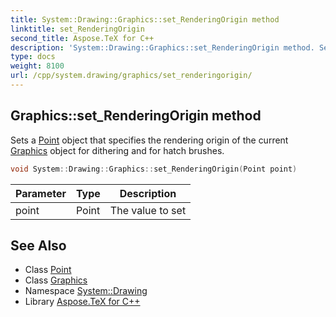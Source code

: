 ```yaml
---
title: System::Drawing::Graphics::set_RenderingOrigin method
linktitle: set_RenderingOrigin
second_title: Aspose.TeX for C++
description: 'System::Drawing::Graphics::set_RenderingOrigin method. Sets a Point object that specifies the rendering origin of the current Graphics object for dithering and for hatch brushes in C++.'
type: docs
weight: 8100
url: /cpp/system.drawing/graphics/set_renderingorigin/
---
```

## Graphics::set_RenderingOrigin method


Sets a [Point](../../point/) object that specifies the rendering origin of the current [Graphics](../) object for dithering and for hatch brushes.

```cpp
void System::Drawing::Graphics::set_RenderingOrigin(Point point)
```


| Parameter | Type | Description |
| --- | --- | --- |
| point | Point | The value to set |

## See Also

* Class [Point](../../point/)
* Class [Graphics](../)
* Namespace [System::Drawing](../../)
* Library [Aspose.TeX for C++](../../../)

